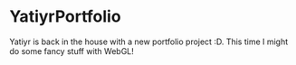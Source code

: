 # YatiyrPortfolio
Yatiyr is back in the house with a new portfolio project :D. This time I might do some fancy stuff with WebGL!
